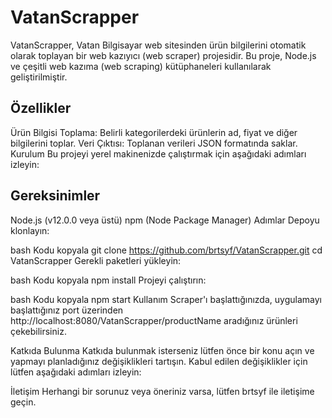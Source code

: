 

<h1>VatanScrapper</h1>
VatanScrapper, Vatan Bilgisayar web sitesinden ürün bilgilerini otomatik olarak toplayan bir web kazıyıcı (web scraper) projesidir. Bu proje, Node.js ve çeşitli web kazıma (web scraping) kütüphaneleri kullanılarak geliştirilmiştir.

<h2>Özellikler</h2>
Ürün Bilgisi Toplama: Belirli kategorilerdeki ürünlerin ad, fiyat ve diğer bilgilerini toplar.
Veri Çıktısı: Toplanan verileri JSON formatında saklar.
Kurulum
Bu projeyi yerel makinenizde çalıştırmak için aşağıdaki adımları izleyin:

<h2>Gereksinimler</h2>
Node.js (v12.0.0 veya üstü)
npm (Node Package Manager)
Adımlar
Depoyu klonlayın:

bash
Kodu kopyala
git clone https://github.com/brtsyf/VatanScrapper.git
cd VatanScrapper
Gerekli paketleri yükleyin:

bash
Kodu kopyala
npm install
Projeyi çalıştırın:

bash
Kodu kopyala
npm start
Kullanım
Scraper'ı başlattığınızda, uygulamayı başlattığınız port üzerinden http://localhost:8080/VatanScrapper/productName aradığınız ürünleri çekebilirsiniz.

Katkıda Bulunma
Katkıda bulunmak isterseniz lütfen önce bir konu açın ve yapmayı planladığınız değişiklikleri tartışın. Kabul edilen değişiklikler için lütfen aşağıdaki adımları izleyin:


İletişim
Herhangi bir sorunuz veya öneriniz varsa, lütfen brtsyf ile iletişime geçin.
